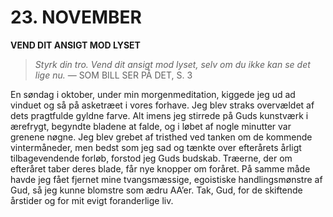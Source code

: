 # 23. NOVEMBER

**VEND DIT ANSIGT MOD LYSET**

> *Styrk din tro. Vend dit ansigt mod lyset, selv om du ikke kan se det lige nu.*
> — SOM BILL SER PÅ DET, S. 3

En søndag i oktober, under min morgenmeditation, kiggede jeg ud ad vinduet og så på asketræet i vores forhave. Jeg blev straks overvældet af dets pragtfulde gyldne farve. Alt imens jeg stirrede på Guds kunstværk i ærefrygt, begyndte bladene at falde, og i løbet af nogle minutter var grenene nøgne. Jeg blev grebet af tristhed ved tanken om de kommende vintermåneder, men bedst som jeg sad og tænkte over efterårets årligt tilbagevendende forløb, forstod jeg Guds budskab. Træerne, der om efteråret taber deres blade, får nye knopper om foråret. På samme måde havde jeg fået fjernet mine tvangsmæssige, egoistiske handlingsmønstre af Gud, så jeg kunne blomstre som ædru AA’er. Tak, Gud, for de skiftende årstider og for mit evigt foranderlige liv.
